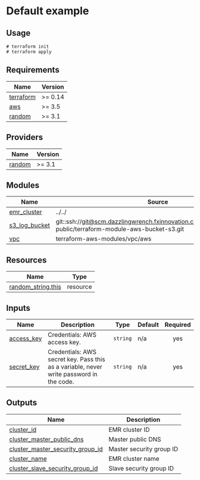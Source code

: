 # Default example

## Usage

```
# terraform init
# terraform apply
```

<!-- BEGINNING OF PRE-COMMIT-TERRAFORM DOCS HOOK -->
## Requirements

| Name | Version |
|------|---------|
| <a name="requirement_terraform"></a> [terraform](#requirement\_terraform) | >= 0.14 |
| <a name="requirement_aws"></a> [aws](#requirement\_aws) | >= 3.5 |
| <a name="requirement_random"></a> [random](#requirement\_random) | >= 3.1 |

## Providers

| Name | Version |
|------|---------|
| <a name="provider_random"></a> [random](#provider\_random) | >= 3.1 |

## Modules

| Name | Source | Version |
|------|--------|---------|
| <a name="module_emr_cluster"></a> [emr\_cluster](#module\_emr\_cluster) | ../../ | n/a |
| <a name="module_s3_log_bucket"></a> [s3\_log\_bucket](#module\_s3\_log\_bucket) | git::ssh://git@scm.dazzlingwrench.fxinnovation.com:2222/fxinnovation-public/terraform-module-aws-bucket-s3.git | 2.1.0 |
| <a name="module_vpc"></a> [vpc](#module\_vpc) | terraform-aws-modules/vpc/aws | 2.70.0 |

## Resources

| Name | Type |
|------|------|
| [random_string.this](https://registry.terraform.io/providers/hashicorp/random/latest/docs/resources/string) | resource |

## Inputs

| Name | Description | Type | Default | Required |
|------|-------------|------|---------|:--------:|
| <a name="input_access_key"></a> [access\_key](#input\_access\_key) | Credentials: AWS access key. | `string` | n/a | yes |
| <a name="input_secret_key"></a> [secret\_key](#input\_secret\_key) | Credentials: AWS secret key. Pass this as a variable, never write password in the code. | `string` | n/a | yes |

## Outputs

| Name | Description |
|------|-------------|
| <a name="output_cluster_id"></a> [cluster\_id](#output\_cluster\_id) | EMR cluster ID |
| <a name="output_cluster_master_public_dns"></a> [cluster\_master\_public\_dns](#output\_cluster\_master\_public\_dns) | Master public DNS |
| <a name="output_cluster_master_security_group_id"></a> [cluster\_master\_security\_group\_id](#output\_cluster\_master\_security\_group\_id) | Master security group ID |
| <a name="output_cluster_name"></a> [cluster\_name](#output\_cluster\_name) | EMR cluster name |
| <a name="output_cluster_slave_security_group_id"></a> [cluster\_slave\_security\_group\_id](#output\_cluster\_slave\_security\_group\_id) | Slave security group ID |
<!-- END OF PRE-COMMIT-TERRAFORM DOCS HOOK -->
